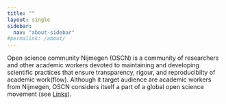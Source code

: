 ```yaml
---
title: ""
layout: single
sidebar:
  nav: "about-sidebar"
#permalink: /about/
---
```


Open science community Nijmegen (OSCN) is a community of researchers and other academic workers devoted to maintaining and developing scientific practices that ensure transparency, rigour, and reproducibilty of academic work(flow). Although it target audience are academic workers from Nijmegen, OSCN considers itself a part of a global open science movement (see [Links](https://radboud-university.github.io/osc-nijmegen/_pages/links/)).
